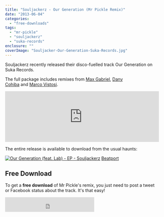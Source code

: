 ```yaml
---
title: "Souljackerz - Our Generation (Mr Pickle Remix)"
date: "2013-06-04"
categories: 
  - "free-downloads"
tags: 
  - "mr-pickle"
  - "souljackerz"
  - "suka-records"
enclosure: ""
coverImage: "Souljacker-Our-Generation-Suka-Records.jpg"
---
```


Souljackerz recently released their disco-fuelled track Our Generation on Suka Records.

The full package includes remixes from [Max Gabriel](https://www.beatport.com/track/our-generation-max-gabriel-remix/4074142), [Dany Cohiba](https://www.beatport.com/track/our-generation-dany-cohiba-remix/4074144) and [Marco Vistosi](https://www.beatport.com/track/our-generation-marco-vistosi-remix/4074143).

<iframe src="https://w.soundcloud.com/player/?url=http%3A%2F%2Fapi.soundcloud.com%2Ftracks%2F95359617&amp;color=ff6600&amp;auto_play=false&amp;show_artwork=true" height="166" width="100%" frameborder="no" scrolling="no"></iframe>

The entire release is available to download from the usual haunts:

[![Our Generation (feat. Lab) - EP - Souljackerz](images/badge_itunes-lrg.gif)](https://clk.tradedoubler.com/click?p=23708&a=1254950&url=https%3A%2F%2Fitunes.apple.com%2Fgb%2Falbum%2Four-generation-feat.-lab-ep%2Fid596127637%3Fuo%3D4%26partnerId%3D2003) [Beatport](https://www.beatport.com/release/our-generation/1025094)

## Free Download

To get a **free download** of Mr Pickle's remix, you just need to post a tweet or Facebook status about the track. It's that easy!

<iframe id="paytweet_button3" name="paytweet_button3" src="https://www.paywithatweet.com/dlbutton03.php?id=fd9498924b6d3bca2e97cf18e7dd1cdf" height="48" width="292" frameborder="no" scrolling="No"></iframe>
